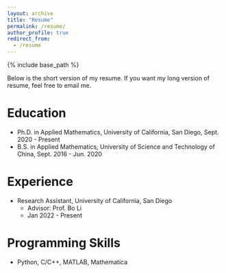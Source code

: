 ```yaml
---
layout: archive
title: "Resume"
permalink: /resume/
author_profile: true
redirect_from:
  - /resume
---
```


{% include base_path %}

Below is the short version of my resume. If you want my long version of resume, feel free to email me.

Education
======
* Ph.D. in Applied Mathematics, University of California, San Diego, Sept. 2020 - Present
* B.S. in Applied Mathematics, University of Science and Technology of China, Sept. 2016 - Jun. 2020

Experience
======
* Research Assistant, University of California, San Diego
  * Advisor: Prof. Bo Li
  * Jan 2022 - Present

Programming Skills
======
* Python, C/C++, MATLAB, Mathematica
